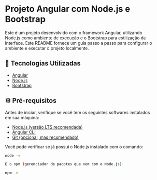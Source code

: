 # Projeto Angular com Node.js e Bootstrap

Este é um projeto desenvolvido com o framework Angular, utilizando Node.js como ambiente de execução e o Bootstrap para estilização da interface. Este README fornece um guia passo a passo para configurar o ambiente e executar o projeto localmente.

## 🧰 Tecnologias Utilizadas

- [Angular](https://angular.io/)
- [Node.js](https://nodejs.org/)
- [Bootstrap](https://getbootstrap.com/)

## ⚙️ Pré-requisitos

Antes de iniciar, verifique se você tem os seguintes softwares instalados em sua máquina:

- [Node.js (versão LTS recomendada)](https://nodejs.org/)
- [Angular CLI](https://angular.io/cli)
- [Git (opcional, mas recomendado)](https://git-scm.com/)

Você pode verificar se já possui o Node.js instalado com o comando:

```bash
node -v

E o npm (gerenciador de pacotes que vem com o Node.js):

npm -v
